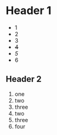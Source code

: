 # Header 1
+ 1
+ 2
+ 3
+ ~~4~~
+ *5*
+ 6

## Header 2

1. one
 2. two
  3. three
2. two
 3. three
  4. four
